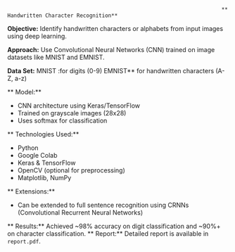                                                                         ** Handwritten Character Recognition**

**Objective:**
Identify handwritten characters or alphabets from input images using deep learning.

**Approach:**
Use Convolutional Neural Networks (CNN) trained on image datasets like MNIST and EMNIST.

**Data Set:**
MNIST :for digits (0-9)
EMNIST** for handwritten characters (A-Z, a-z)

** Model:**
- CNN architecture using Keras/TensorFlow
- Trained on grayscale images (28x28)
- Uses softmax for classification

** Technologies Used:**
- Python
- Google Colab
- Keras & TensorFlow
- OpenCV (optional for preprocessing)
- Matplotlib, NumPy

** Extensions:**
- Can be extended to full sentence recognition using CRNNs (Convolutional Recurrent Neural Networks)

** Results:**
Achieved ~98% accuracy on digit classification and ~90%+ on character classification.
**
 Report:**
Detailed report is available in `report.pdf`.
